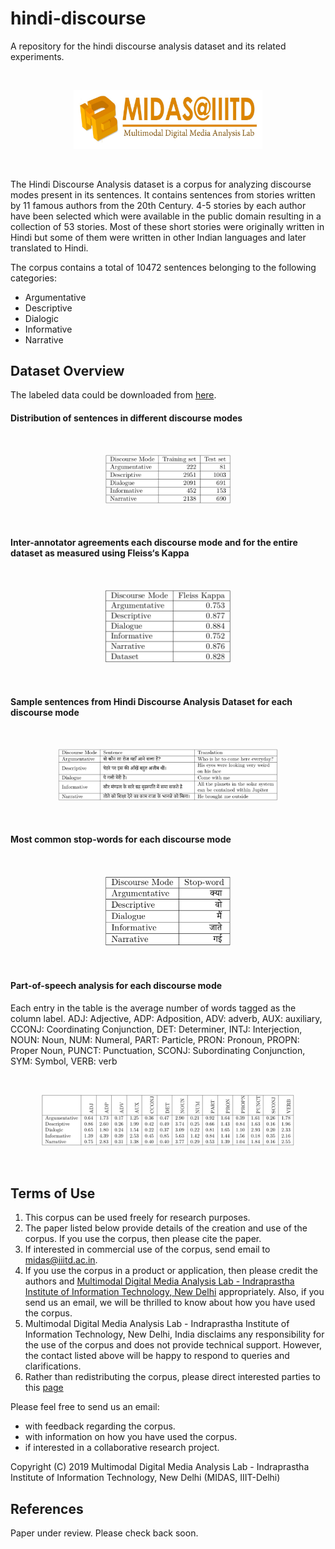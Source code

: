 # hindi-discourse
A repository for the hindi discourse analysis dataset and its related experiments.

<br>
<p align="center">
  <img src="MIDAS-logo.jpg" alt="MIDAS lab at IIIT-Delhi"  width="60%"/>
  <br>
</p>
<br>

The Hindi Discourse Analysis dataset is a corpus for analyzing discourse modes present in its sentences. It contains sentences from stories written by 11 famous authors from the 20th Century. 4-5 stories by each author have been selected which were available in the public domain resulting in a collection of 53 stories. Most of these short stories were originally written in Hindi but some of them were written in other Indian languages and later translated to Hindi.

The corpus contains a total of 10472 sentences belonging to the following categories:
- Argumentative
- Descriptive
- Dialogic
- Informative
- Narrative

## Dataset Overview

The labeled data could be downloaded from [here](https://github.com/midas-research/hindi-discourse/blob/master/discourse_dataset.json).

#### Distribution of sentences in different discourse modes

<br>
<p align="center">
  <img src="train-test-distribution.png" alt="MIDAS lab at IIIT-Delhi"  width="40%"/>
  <br>
</p>
<br>

#### Inter-annotator agreements each discourse mode and for the entire dataset as measured using Fleiss‘s Kappa

<br>
<p align="center">
  <img src="inter-annotator-score.png" alt="MIDAS lab at IIIT-Delhi"  width="40%"/>
  <br>
</p>
<br>

#### Sample sentences from Hindi Discourse Analysis Dataset for each discourse mode

<br>
<p align="center">
  <img src="discourse-examples.png" alt="MIDAS lab at IIIT-Delhi"  width="70%"/>
  <br>
</p>
<br>

#### Most common stop-words for each discourse mode

<br>
<p align="center">
  <img src="most-common-stopwords.png" alt="MIDAS lab at IIIT-Delhi"  width="40%"/>
  <br>
</p>
<br>

#### Part-of-speech analysis for each discourse mode

Each entry in the table is the average number of words tagged as the column label. ADJ: Adjective, ADP: Adposition, ADV: adverb, AUX: auxiliary, CCONJ: Coordinating Conjunction, DET: Determiner, INTJ: Interjection, NOUN: Noun, NUM: Numeral, PART: Particle, PRON: Pronoun, PROPN: Proper Noun, PUNCT: Punctuation, SCONJ: Subordinating Conjunction, SYM: Symbol, VERB: verb

<br>
<p align="center">
  <img src="pos-analysis.png" alt="MIDAS lab at IIIT-Delhi"  width="80%"/>
  <br>
</p>
<br>

## Terms of Use

1. This corpus can be used freely for research purposes.
2. The paper listed below provide details of the creation and use of the corpus. If you use the corpus, then please cite the     paper.
3. If interested in commercial use of the corpus, send email to midas@iiitd.ac.in.
4. If you use the corpus in a product or application, then please credit the authors and [Multimodal Digital Media Analysis Lab - Indraprastha Institute of Information Technology, New Delhi](http://midas.iiitd.edu.in) appropriately. Also, if you send us an email, we will be thrilled to know about how you have used the corpus.
5. Multimodal Digital Media Analysis Lab - Indraprastha Institute of Information Technology, New Delhi, India disclaims any responsibility for the use of the corpus and does not provide technical support. However, the contact listed above will be happy to respond to queries and clarifications.
6. Rather than redistributing the corpus, please direct interested parties to this [page](https://github.com/midas-research/hindi-discourse)

Please feel free to send us an email:
- with feedback regarding the corpus.
- with information on how you have used the corpus.
- if interested in a collaborative research project.

Copyright (C) 2019 Multimodal Digital Media Analysis Lab - Indraprastha Institute of Information Technology, New Delhi (MIDAS, IIIT-Delhi)

## References
Paper under review. Please check back soon.


```

```
